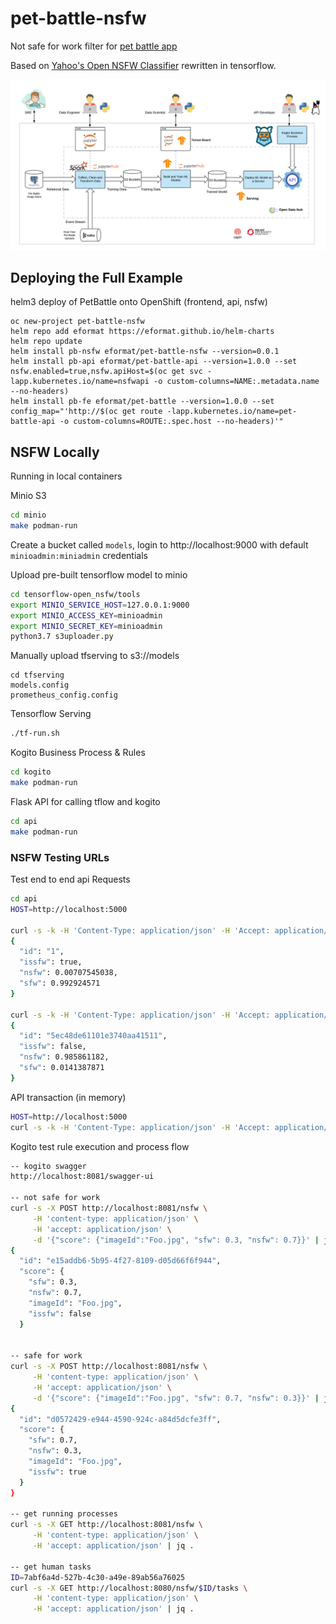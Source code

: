 # pet-battle-nsfw

Not safe for work filter for [pet battle app](http://petbattle.app)

Based on [Yahoo's Open NSFW Classifier](https://github.com/yahoo/open_nsfw) rewritten in tensorflow.

![pet-battle-nsfw-arch.png](pet-battle-nsfw-arch.png)

## Deploying the Full Example

helm3 deploy of PetBattle onto OpenShift (frontend, api, nsfw)
```
oc new-project pet-battle-nsfw
helm repo add eformat https://eformat.github.io/helm-charts
helm repo update
helm install pb-nsfw eformat/pet-battle-nsfw --version=0.0.1
helm install pb-api eformat/pet-battle-api --version=1.0.0 --set nsfw.enabled=true,nsfw.apiHost=$(oc get svc -lapp.kubernetes.io/name=nsfwapi -o custom-columns=NAME:.metadata.name --no-headers)
helm install pb-fe eformat/pet-battle --version=1.0.0 --set config_map="'http://$(oc get route -lapp.kubernetes.io/name=pet-battle-api -o custom-columns=ROUTE:.spec.host --no-headers)'"
```

## NSFW Locally

Running in local containers

Minio S3
```bash
cd minio
make podman-run
```
Create a bucket called `models`, login to http://localhost:9000 with default `minioadmin:miniadmin` credentials

Upload pre-built tensorflow model to minio
```bash
cd tensorflow-open_nsfw/tools
export MINIO_SERVICE_HOST=127.0.0.1:9000
export MINIO_ACCESS_KEY=minioadmin
export MINIO_SECRET_KEY=minioadmin
python3.7 s3uploader.py
```

Manually upload tfserving to s3://models
```
cd tfserving
models.config
prometheus_config.config
```

Tensorflow Serving
```bash
./tf-run.sh
```

Kogito Business Process & Rules
```bash
cd kogito
make podman-run
```

Flask API for calling tflow and kogito
```bash
cd api
make podman-run
```

### NSFW Testing URLs

Test end to end api Requests
```bash
cd api
HOST=http://localhost:5000

curl -s -k -H 'Content-Type: application/json' -H 'Accept: application/json' -X POST --data-binary '@requests/nsfw-negative.json' $HOST/api/v1.0/nsfw
{
  "id": "1",
  "issfw": true,
  "nsfw": 0.00707545038,
  "sfw": 0.992924571
}

curl -s -k -H 'Content-Type: application/json' -H 'Accept: application/json' -X POST --data-binary '@requests/nsfw-positive.json' $HOST/api/v1.0/nsfw
{
  "id": "5ec48de61101e3740aa41511",
  "issfw": false,
  "nsfw": 0.985861182,
  "sfw": 0.0141387871
}

```

API transaction (in memory)
```bash
HOST=http://localhost:5000
curl -s -k -H 'Content-Type: application/json' -H 'Accept: application/json' $HOST/api/v1.0/nsfw/transactions
```

Kogito test rule execution and process flow
```bash
-- kogito swagger
http://localhost:8081/swagger-ui

-- not safe for work
curl -s -X POST http://localhost:8081/nsfw \
     -H 'content-type: application/json' \
     -H 'accept: application/json' \
     -d '{"score": {"imageId":"Foo.jpg", "sfw": 0.3, "nsfw": 0.7}}' | jq .
{
  "id": "e15addb6-5b95-4f27-8109-d05d66f6f944",
  "score": {
    "sfw": 0.3,
    "nsfw": 0.7,
    "imageId": "Foo.jpg",
    "issfw": false
  }


-- safe for work
curl -s -X POST http://localhost:8081/nsfw \
     -H 'content-type: application/json' \
     -H 'accept: application/json' \
     -d '{"score": {"imageId":"Foo.jpg", "sfw": 0.7, "nsfw": 0.3}}' | jq .
{
  "id": "d0572429-e944-4590-924c-a84d5dcfe3ff",
  "score": {
    "sfw": 0.7,
    "nsfw": 0.3,
    "imageId": "Foo.jpg",
    "issfw": true
  }
}

-- get running processes
curl -s -X GET http://localhost:8081/nsfw \
     -H 'content-type: application/json' \
     -H 'accept: application/json' | jq .

-- get human tasks
ID=7abf6a4d-527b-4c30-a49e-89ab56a76025
curl -s -X GET http://localhost:8080/nsfw/$ID/tasks \
     -H 'content-type: application/json' \
     -H 'accept: application/json' | jq .
```

